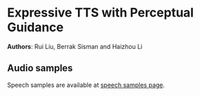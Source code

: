 # Expressive TTS with Perceptual Guidance
 
 __Authors__: Rui Liu, Berrak Sisman and Haizhou Li

## Audio samples

Speech samples are available at [speech samples page](https://ttslr.github.io/Tacotron-perceptual-loss/).

 




